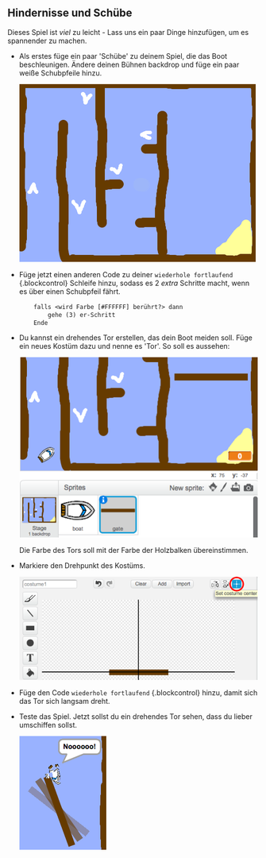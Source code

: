 ## Hindernisse und Schübe

Dieses Spiel ist _viel_ zu leicht - Lass uns ein paar Dinge hinzufügen, um es spannender zu machen.

+ Als erstes füge ein paar 'Schübe' zu deinem Spiel, die das Boot beschleunigen. Ändere deinen Bühnen backdrop und füge ein paar weiße Schubpfeile hinzu.

	![screenshot](images/boat-boost.png)

+ Füge jetzt einen anderen Code zu deiner `wiederhole fortlaufend` {.blockcontrol} Schleife hinzu, sodass es 2 _extra_ Schritte macht, wenn es über einen Schubpfeil fährt.

	```blocks
		falls <wird Farbe [#FFFFFF] berührt?> dann
   			gehe (3) er-Schritt
		Ende
	```

+ Du kannst ein drehendes Tor erstellen, das dein Boot meiden soll. Füge ein neues Kostüm dazu und nenne es 'Tor'. So soll es aussehen:

	![screenshot](images/boat-gate.png)

	Die Farbe des Tors soll mit der Farbe der Holzbalken übereinstimmen.

+ Markiere den Drehpunkt des Kostüms.

	![screenshot](images/boat-center.png)

+ Füge den Code `wiederhole fortlaufend` {.blockcontrol} hinzu, damit sich das Tor sich langsam dreht.

+ Teste das Spiel. Jetzt sollst du ein drehendes Tor sehen, dass du lieber umschiffen sollst.

	![screenshot](images/boat-gate-test.png)
